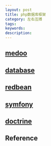 ```yaml
---
layout: post
title: php数据库框架
category: 左右互搏
tags:
keywords: 
description: 
---
```


## [medoo](https://github.com/catfan/Medoo)

## [database](https://github.com/illuminate/database)

## [redbean](https://github.com/gabordemooij/redbean)

## [symfony](https://github.com/doctrine/doctrine2)

## [doctrine](https://github.com/doctrine)

## Reference

